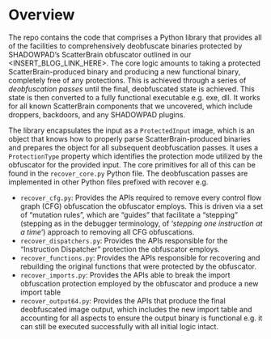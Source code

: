 # Overview

The repo contains the code that comprises a Python library that provides all of the facilities to comprehensively deobfuscate binaries protected by SHADOWPAD’s ScatterBrain obfuscator outlined in our <INSERT_BLOG_LINK_HERE>. The core logic amounts to taking a protected ScatterBrain-produced binary and producing a new functional binary, completely free of any protections. This is achieved through a series of _deobfuscation passes_ until the final, deobfuscated state is achieved. This state is then converted to a fully functional executable e.g. exe, dll.  It works for all known ScatterBrain components that we uncovered, which include droppers, backdoors, and any SHADOWPAD plugins. 

The library encapsulates the input as a `ProtectedInput` image, which is an object that knows how to properly parse ScatterBrain-produced binaries and prepares the object for all subsequent deobfuscation passes. It uses a `ProtectionType` property which identifies the protection mode utilized by the obfuscator for the provided input. The core primitives for all of this can be found in the `recover_core.py` Python file. The deobfuscation passes are implemented in other Python files prefixed with recover e.g.
- `recover_cfg.py`: Provides the APIs required to remove every control flow graph (CFG) obfuscation the obfuscator employs. This is driven via a set of “mutation rules”, which are “guides” that facilitate a “stepping” (stepping as in the debugger terminology, of ‘_stepping one instruction at a time_’) approach to removing all  CFG obfuscations.
- `recover_dispatchers.py`: Provides the APIs responsible for the “Instruction Dispatcher” protection the obfuscator employs. 
- `recover_functions.py`: Provides the APIs responsible for recovering and rebuilding the original functions that were protected by the obfuscator.
- `recover_imports.py`:  Provides the APIs  able to break the import obfuscation protection employed by the obfuscator and produce a new import table
- `recover_output64.py`: Provides the APIs that produce the final deobfuscated image output, which includes the new import table and accounting for all aspects to ensure the output binary is functional e.g. it can still be executed successfully with all initial logic intact.
